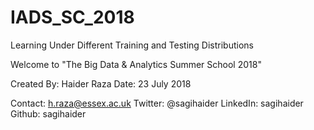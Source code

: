 # IADS_SC_2018
Learning Under Different Training and Testing Distributions

Welcome to "The Big Data & Analytics Summer School 2018"

Created By: Haider Raza
Date: 23 July 2018 

Contact: h.raza@essex.ac.uk
Twitter: @sagihaider
LinkedIn: sagihaider
Github: sagihaider
